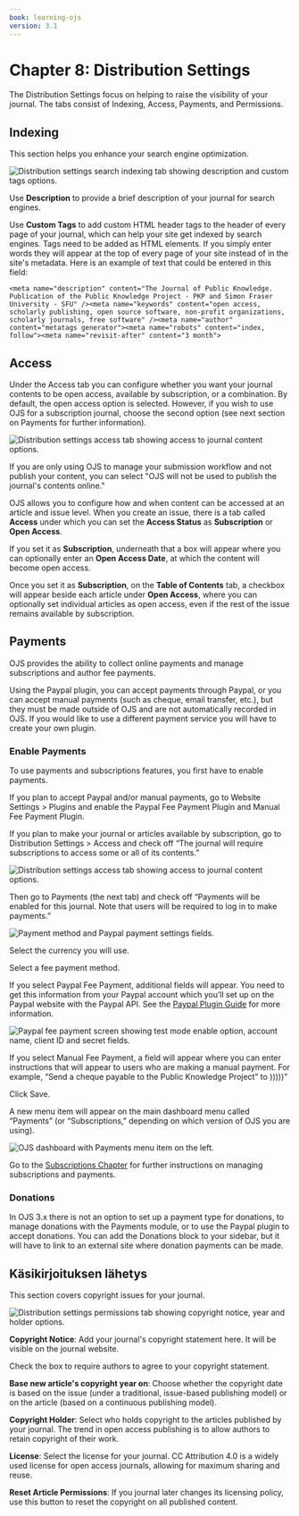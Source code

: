 ```yaml
---
book: learning-ojs
version: 3.1
---
```


# Chapter 8: Distribution Settings

The Distribution Settings focus on helping to raise the visibility of your journal. The tabs consist of Indexing, Access, Payments, and Permissions.

## Indexing

This section helps you enhance your search engine optimization.

![Distribution settings search indexing tab showing description and custom tags options.](./assets/learning-ojs3.1-jm-settings-dist-index.png)

Use **Description** to provide a brief description of your journal for search engines.

Use **Custom Tags** to add custom HTML header tags to the header of every page of your journal, which can help your site get indexed by search engines. Tags need to be added as HTML elements. If you simply enter words they will appear at the top of every page of your site instead of in the site's metadata. Here is an example of text that could be entered in this field:

```
<meta name="description" content="The Journal of Public Knowledge. Publication of the Public Knowledge Project - PKP and Simon Fraser University - SFU" /><meta name="keywords" content="open access, scholarly publishing, open source software, non-profit organizations, scholarly journals, free software" /><meta name="author" content="metatags generator"><meta name="robots" content="index, follow"><meta name="revisit-after" content="3 month">
```

## Access

Under the Access tab you can configure whether you want your journal contents to be open access, available by subscription, or a combination. By default, the open access option is selected. However, if you wish to use OJS for a subscription journal, choose the second option (see next section on Payments for further information).

![Distribution settings access tab showing access to journal content options.](./assets/learning-ojs3.1-jm-settings-dist-access.png)

If you are only using OJS to manage your submission workflow and not publish your content, you can select "OJS will not be used to publish the journal's contents online."

OJS allows you to configure how and when content can be accessed at an article and issue level. When you create an issue, there is a tab called **Access** under which you can set the **Access Status** as **Subscription** or **Open Access**.

If you set it as **Subscription**, underneath that a box will appear where you can optionally enter an **Open Access Date**, at which the content will become open access.

Once you set it as **Subscription**, on the **Table of Contents** tab, a checkbox will appear beside each article under **Open Access**, where you can optionally set individual articles as open access, even if the rest of the issue remains available by subscription.

## Payments

OJS provides the ability to collect online payments and manage subscriptions and author fee payments.

Using the Paypal plugin, you can accept payments through Paypal, or you can accept manual payments (such as cheque, email transfer, etc.), but they must be made outside of OJS and are not automatically recorded in OJS.  If you would like to use a different payment service you will have to create your own plugin.

### Enable Payments

To use payments and subscriptions features, you first have to enable payments.

If you plan to accept Paypal and/or manual payments, go to Website Settings > Plugins and enable the Paypal Fee Payment Plugin and Manual Fee Payment Plugin.

If you plan to make your journal or articles available by subscription, go to Distribution Settings > Access and check off “The journal will require subscriptions to access some or all of its contents.”

![Distribution settings access tab showing access to journal content options.](./assets/learning-ojs3.1-jm-settings-dist-access.png)

Then go to Payments (the next tab) and check off “Payments will be enabled for this journal. Note that users will be required to log in to make payments.”

![Payment method and Paypal payment settings fields.](./assets/learning-ojs3.1-jm-settings-dist-pay.png)

Select the currency you will use.

Select a fee payment method.

If you select Paypal Fee Payment, additional fields will appear.  You need to get this information from your Paypal account which you’ll set up on the Paypal website with the Paypal API. See the [Paypal Plugin Guide](https://docs.pkp.sfu.ca/using-paypal-for-ojs-and-ocs/en/) for more information.

![Paypal fee payment screen showing test mode enable option, account name, client ID and secret fields.](./assets/learning-ojs3.1-jm-settings-dist-paypalsettings.png)

If you select Manual Fee Payment, a field will appear where you can enter instructions that will appear to users who are making a manual payment.  For example, “Send a cheque payable to the Public Knowledge Project” to )))))”

Click Save.

A new menu item will appear on the main dashboard menu called “Payments” (or “Subscriptions,” depending on which version of OJS you are using).

![OJS dashboard with Payments menu item on the left.](./assets/learning-ojs3.1-jm-settings-dist-payments-menu.png)

Go to the [Subscriptions Chapter](./subscriptions.md) for further instructions on managing subscriptions and payments.

### Donations

In OJS 3.x there is not an option to set up a payment type for donations, to manage donations with the Payments module, or to use the Paypal plugin to accept donations. You can add the Donations block to your sidebar, but it will have to link to an external site where donation payments can be made.

## Käsikirjoituksen lähetys

This section covers copyright issues for your journal.

![Distribution settings permissions tab showing copyright notice, year and holder options.](./assets/learning-ojs3.1-jm-settings-dist-permissions.png)

**Copyright Notice**: Add your journal's copyright statement here. It will be visible on the journal website.

Check the box to require authors to agree to your copyright statement.

**Base new article's copyright year on**: Choose whether the copyright date is based on the issue \(under a traditional, issue-based publishing model\) or on the article \(based on a continuous publishing model\).

**Copyright Holder**: Select who holds copyright to the articles published by your journal. The trend in open access publishing is to allow authors to retain copyright of their work.

**License**: Select the license for your journal. CC Attribution 4.0 is a widely used license for open access journals, allowing for maximum sharing and reuse.

**Reset Article Permissions**: If you journal later changes its licensing policy, use this button to reset the copyright on all published content.
